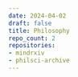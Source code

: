 ```yaml
---
date: 2024-04-02
draft: false
title: Philosophy
repo_count: 2
repositories:
- mindrxiv
- philsci-archive
---
```



